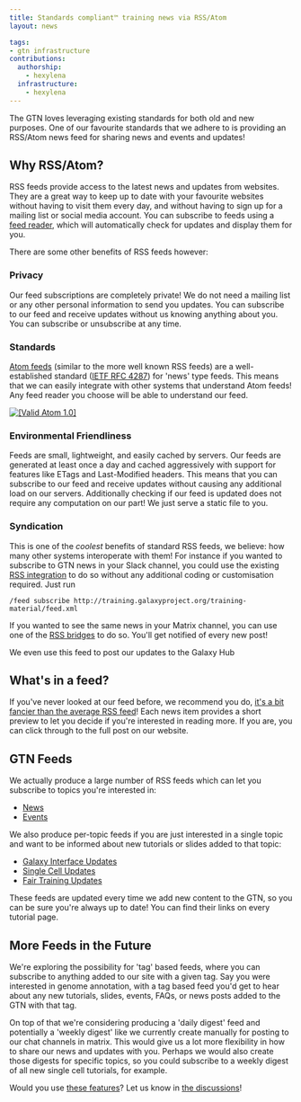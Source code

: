 ```yaml
---
title: Standards compliant™ training news via RSS/Atom
layout: news

tags:
- gtn infrastructure
contributions:
  authorship:
    - hexylena
  infrastructure:
    - hexylena
---
```


<!-- GTN:IGNORE:003 -->

The GTN loves leveraging existing standards for both old and new purposes. One of our favourite standards that we adhere to is providing an RSS/Atom news feed for sharing news and events and updates!

## Why RSS/Atom?

RSS feeds provide access to the latest news and updates from websites. They are a great way to keep up to date with your favourite websites without having to visit them every day, and without having to sign up for a mailing list or social media account. You can subscribe to feeds using a [feed reader](https://aboutfeeds.com/), which will automatically check for updates and display them for you.

There are some other benefits of RSS feeds however:

### Privacy

Our feed subscriptions are completely private! We do not need a mailing list or any other personal information to send you updates. You can subscribe to our feed and receive updates without us knowing anything about you. You can subscribe or unsubscribe at any time.

### Standards

[Atom feeds](https://en.wikipedia.org/wiki/Atom_(web_standard)) (similar to the more well known RSS feeds) are a well-established standard ([IETF RFC 4287](https://datatracker.ietf.org/doc/html/rfc4287)) for 'news' type feeds. This means that we can easily integrate with other systems that understand Atom feeds! Any feed reader you choose will be able to understand our feed.

<a href="http://validator.w3.org/feed/check.cgi?url=http%3A//training.galaxyproject.org/training-material/feed.xml">
  <img src="{% link assets/images/valid-atom.png %}" alt="[Valid Atom 1.0]" title="Validate my Atom 1.0 feed" />
</a>

### Environmental Friendliness

Feeds are small, lightweight, and easily cached by servers. Our feeds are generated at least once a day and cached aggressively with support for features like ETags and Last-Modified headers. This means that you can subscribe to our feed and receive updates without causing any additional load on our servers. Additionally checking if our feed is updated does not require any computation on our part! We just serve a static file to you.

### Syndication

This is one of the *coolest* benefits of standard RSS feeds, we believe: how many other systems interoperate with them! For instance if you wanted to subscribe to GTN news in your Slack channel, you could use the existing [RSS integration](https://slack.com/help/articles/218688467-Add-RSS-feeds-to-Slack) to do so without any additional coding or customisation required. Just run

```
/feed subscribe http://training.galaxyproject.org/training-material/feed.xml
```

If you wanted to see the same news in your Matrix channel, you can use one of the [RSS bridges](https://gitlab.com/imbev/matrix-rss-bridge) to do so. You'll get notified of every new post!

We even use this feed to post our updates to the Galaxy Hub

## What's in a feed?

If you've never looked at our feed before, we recommend you do, [it's a bit fancier than the average RSS feed](https://training.galaxyproject.org/training-material/feed.xml)! Each news item provides a short preview to let you decide if you're interested in reading more. If you are, you can click through to the full post on our website.

## GTN Feeds

We actually produce a large number of RSS feeds which can let you subscribe to topics you're interested in:

- [News](https://training.galaxyproject.org/training-material/feed.xml)
- [Events](https://training.galaxyproject.org/training-material/events/feed.xml)

We also produce per-topic feeds if you are just interested in a single topic and want to be informed about new tutorials or slides added to that topic:

- [Galaxy Interface Updates](https://training.galaxyproject.org/training-material/topics/galaxy-interface/feed.xml)
- [Single Cell Updates](https://training.galaxyproject.org/training-material/topics/single-cell/feed.xml)
- [Fair Training Updates](https://training.galaxyproject.org/training-material/topics/fair/feed.xml)

These feeds are updated every time we add new content to the GTN, so you can be sure you're always up to date! You can find their links on every tutorial page.

## More Feeds in the Future

We're exploring the possibility for 'tag' based feeds, where you can subscribe to anything added to our site with a given tag. Say you were interested in genome annotation, with a tag based feed you'd get to hear about any new tutorials, slides, events, FAQs, or news posts added to the GTN with that tag.

On top of that we're considering producing a 'daily digest' feed and potentially a 'weekly digest' like we currently create manually for posting to our chat channels in matrix. This would give us a lot more flexibility in how to share our news and updates with you. Perhaps we would also create those digests for specific topics, so you could subscribe to a weekly digest of all new single cell tutorials, for example.

Would you use [these features](https://github.com/galaxyproject/training-material/discussions/4999)? Let us know in [the discussions](https://github.com/galaxyproject/training-material/discussions/5000)!
